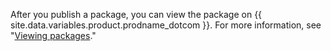 After you publish a package, you can view the package on {{ site.data.variables.product.prodname_dotcom }}. For more information, see "[Viewing packages](/packages/publishing-and-managing-packages/viewing-packages)."
